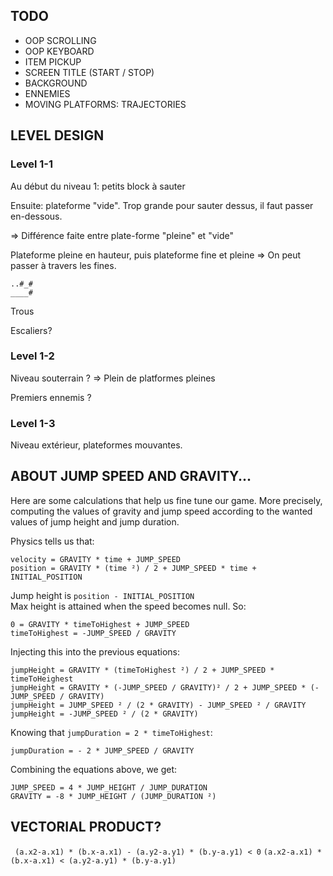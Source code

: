 ## TODO

* OOP SCROLLING
* OOP KEYBOARD
* ITEM PICKUP
* SCREEN TITLE (START / STOP)
* BACKGROUND
* ENNEMIES
* MOVING PLATFORMS: TRAJECTORIES

## LEVEL DESIGN

### Level 1-1

Au début du niveau 1: petits block à sauter

Ensuite: plateforme "vide". Trop grande pour sauter dessus, il faut passer en-dessous.

=> Différence faite entre plate-forme "pleine" et "vide"

Plateforme pleine en hauteur, puis plateforme fine et pleine => On peut passer à travers les fines.

``..#_#`` \
``____#``

Trous

Escaliers?

### Level 1-2

Niveau souterrain ? => Plein de platformes pleines

Premiers ennemis ?

### Level 1-3

Niveau extérieur, plateformes mouvantes.

## ABOUT JUMP SPEED AND GRAVITY...

Here are some calculations that help us fine tune our game. More precisely, computing the values of gravity and jump speed according to the wanted values of jump height and jump duration.

Physics tells us that:

``velocity = GRAVITY * time + JUMP_SPEED `` \
``position = GRAVITY * (time ²) / 2 + JUMP_SPEED * time + INITIAL_POSITION``

Jump height is ``position - INITIAL_POSITION`` \
Max height is attained when the speed becomes null. So:

``0 = GRAVITY * timeToHighest + JUMP_SPEED`` \
``timeToHighest = -JUMP_SPEED / GRAVITY``

Injecting this into the previous equations:

``jumpHeight = GRAVITY * (timeToHighest ²) / 2 + JUMP_SPEED * timeToHeighest`` \
``jumpHeight = GRAVITY * (-JUMP_SPEED / GRAVITY)² / 2 + JUMP_SPEED * (-JUMP_SPEED / GRAVITY)`` \
``jumpHeight = JUMP_SPEED ² / (2 * GRAVITY) - JUMP_SPEED ² / GRAVITY`` \
``jumpHeight = -JUMP_SPEED ² / (2 * GRAVITY)``

Knowing that ``jumpDuration = 2 * timeToHighest``:

``jumpDuration = - 2 * JUMP_SPEED / GRAVITY``

Combining the equations above, we get:

``JUMP_SPEED = 4 * JUMP_HEIGHT / JUMP_DURATION`` \
``GRAVITY = -8 * JUMP_HEIGHT / (JUMP_DURATION ²)``

## VECTORIAL PRODUCT?

`` (a.x2-a.x1) * (b.x-a.x1) - (a.y2-a.y1) * (b.y-a.y1) < 0``
`` (a.x2-a.x1) * (b.x-a.x1) < (a.y2-a.y1) * (b.y-a.y1) ``